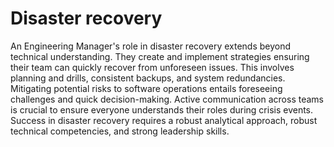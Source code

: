 # Disaster recovery

An Engineering Manager's role in disaster recovery extends beyond technical understanding. They create and implement strategies ensuring their team can quickly recover from unforeseen issues. This involves planning and drills, consistent backups, and system redundancies. Mitigating potential risks to software operations entails foreseeing challenges and quick decision-making. Active communication across teams is crucial to ensure everyone understands their roles during crisis events. Success in disaster recovery requires a robust analytical approach, robust technical competencies, and strong leadership skills.